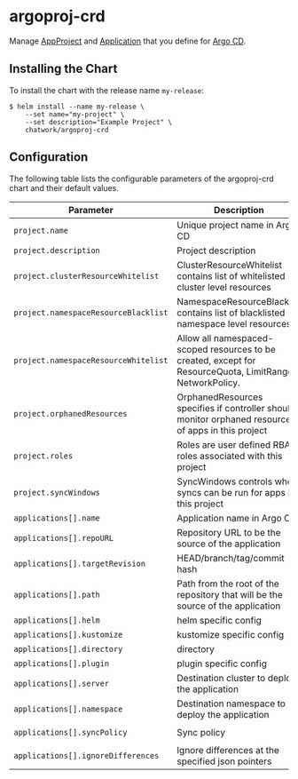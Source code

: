 # argoproj-crd

Manage [AppProject](https://argoproj.github.io/argo-cd/operator-manual/project.yaml) and [Application](https://argoproj.github.io/argo-cd/operator-manual/application.yaml) that you define for [Argo CD](https://argoproj.github.io/argo-cd/).

## Installing the Chart

To install the chart with the release name `my-release`:

```
$ helm install --name my-release \
    --set name="my-project" \
    --set description="Example Project" \
    chatwork/argoproj-crd
```

## Configuration

The following table lists the configurable parameters of the argoproj-crd chart and their default values.

|  Parameter | Description | Default |
| --- | --- | --- |
| `project.name` | Unique project name in Argo CD | `nil` |
| `project.description` | Project description | `nil` |
| `project.clusterResourceWhitelist` | ClusterResourceWhitelist contains list of whitelisted cluster level resources | `[]` |
| `project.namespaceResourceBlacklist` | NamespaceResourceBlacklist contains list of blacklisted namespace level resources | `[]` |
| `project.namespaceResourceWhitelist` | Allow all namespaced-scoped resources to be created, except for ResourceQuota, LimitRange, NetworkPolicy. | `[]` |
| `project.orphanedResources` | OrphanedResources specifies if controller should monitor orphaned resources of apps in this project | `[]` |
| `project.roles` | Roles are user defined RBAC roles associated with this project | `[]` |
| `project.syncWindows` | SyncWindows controls when syncs can be run for apps in this project | `[]` |
| `applications[].name` | Application name in Argo CD | `nil` |
| `applications[].repoURL` | Repository URL to be the source of the application | `nil` |
| `applications[].targetRevision` | HEAD/branch/tag/commit hash | `nil` |
| `applications[].path` | Path from the root of the repository that will be the source of the application | `nil` |
| `applications[].helm` | helm specific config | `nil` |
| `applications[].kustomize` | kustomize specific config | `nil` |
| `applications[].directory` | directory | `nil` |
| `applications[].plugin` | plugin specific config | `nil` |
| `applications[].server` | Destination cluster to deploy the application | `nil` |
| `applications[].namespace` | Destination namespace to deploy the application | `nil` |
| `applications[].syncPolicy` | Sync policy | `automated: {}` |
| `applications[].ignoreDifferences` | Ignore differences at the specified json pointers | `[]`  |
